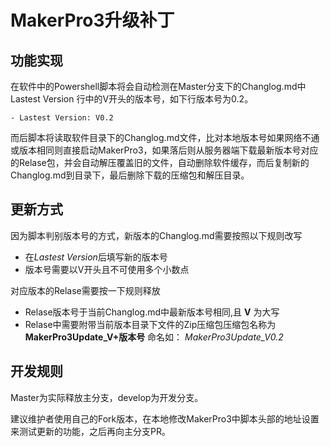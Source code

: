 # MakerPro3升级补丁 #

## 功能实现 ##

在软件中的Powershell脚本将会自动检测在Master分支下的Changlog.md中Lastest Version 行中的V开头的版本号，如下行版本号为0.2。

    - Lastest Version: V0.2

而后脚本将读取软件目录下的Changlog.md文件，比对本地版本号如果网络不通或版本相同则直接启动MakerPro3，如果落后则从服务器端下载最新版本号对应的Relase包，并会自动解压覆盖旧的文件，自动删除软件缓存，而后复制新的Changlog.md到目录下，最后删除下载的压缩包和解压目录。

## 更新方式 ##

因为脚本判别版本号的方式，新版本的Changlog.md需要按照以下规则改写

- 在*Lastest Version*后填写新的版本号
- 版本号需要以V开头且不可使用多个小数点

对应版本的Relase需要按一下规则释放

- Relase版本号于当前Changlog.md中最新版本号相同,且 **V** 为大写
- Relase中需要附带当前版本目录下文件的Zip压缩包压缩包名称为 **MakerPro3Update_V+版本号** 命名如： *MakerPro3Update_V0.2*

## 开发规则 ##

Master为实际释放主分支，develop为开发分支。

建议维护者使用自己的Fork版本，在本地修改MakerPro3中脚本头部的地址设置来测试更新的功能，之后再向主分支PR。


